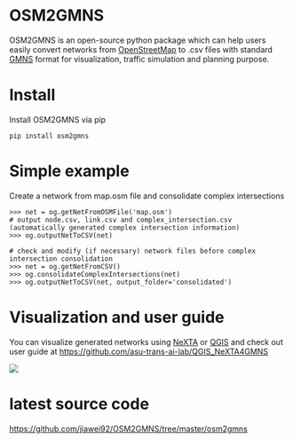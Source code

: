 # OSM2GMNS

OSM2GMNS is an open-source python package which can help users easily convert
networks from [OpenStreetMap](https://www.openstreetmap.org/) to .csv files with
standard [GMNS](https://github.com/zephyr-data-specs/GMNS) format for
visualization, traffic simulation and planning purpose.

# Install

Install OSM2GMNS via pip

~~~~~~~~~~~~~~~~~~~~~~~~~~~~~~~~~~~~~~~~~~~~~~~~~~~~~~~~~~~~~~~~~~~~~~~~~~~~~~~~
pip install osm2gmns
~~~~~~~~~~~~~~~~~~~~~~~~~~~~~~~~~~~~~~~~~~~~~~~~~~~~~~~~~~~~~~~~~~~~~~~~~~~~~~~~

# Simple example

Create a network from map.osm file and consolidate complex intersections

~~~~~~~~~~~~~~~~~~~~~~~~~~~~~~~~~~~~~~~~~~~~~~~~~~~~~~~~~~~~~~~~~~~~~~~~~~~~~~~~
>>> net = og.getNetFromOSMFile('map.osm')
# output node.csv, link.csv and complex_intersection.csv (automatically generated complex intersection information)
>>> og.outputNetToCSV(net)  

# check and modify (if necessary) network files before complex intersection consolidation
>>> net = og.getNetFromCSV()
>>> og.consolidateComplexIntersections(net)
>>> og.outputNetToCSV(net, output_folder='consolidated')
~~~~~~~~~~~~~~~~~~~~~~~~~~~~~~~~~~~~~~~~~~~~~~~~~~~~~~~~~~~~~~~~~~~~~~~~~~~~~~~~

# Visualization and user guide 

You can visualize generated networks using
[NeXTA](https://github.com/asu-trans-ai-lab/DTALite/tree/main/release) or [QGIS](https://qgis.org/)
and check out user guide at https://github.com/asu-trans-ai-lab/QGIS_NeXTA4GMNS

![](<https://github.com/jiawei92/OSM2GMNS/blob/master/test/asu.PNG>)

# latest source code 
https://github.com/jiawei92/OSM2GMNS/tree/master/osm2gmns


